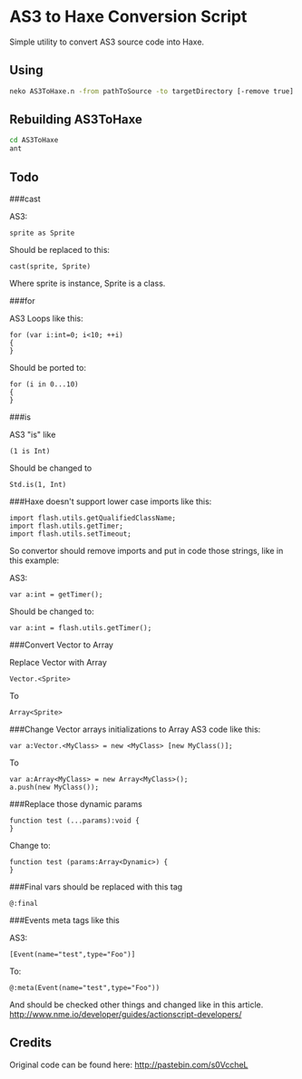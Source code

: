 ﻿AS3 to Haxe Conversion Script
======================================

Simple utility to convert AS3 source code into Haxe.

Using
------

```bash
neko AS3ToHaxe.n -from pathToSource -to targetDirectory [-remove true]
```

Rebuilding AS3ToHaxe
--------------------

```bash
cd AS3ToHaxe
ant
```

Todo
----

###cast

AS3:
```as3
sprite as Sprite
```  
Should be replaced to this:
```
cast(sprite, Sprite)
```
Where sprite is instance, Sprite is a class.

###for

AS3 Loops like this:
```as3
for (var i:int=0; i<10; ++i)
{
}
```  
Should be ported to:
```
for (i in 0...10)
{
}
```

###is

AS3 "is" like 
```as3
(1 is Int)
``` 
Should be changed to 
```
Std.is(1, Int)
```

###Haxe doesn't support lower case imports like this:
```as3
import flash.utils.getQualifiedClassName;
import flash.utils.getTimer;
import flash.utils.setTimeout;
```  
So convertor should remove imports and put in code those strings, like in this example:

AS3:
```as3
var a:int = getTimer();
``` 
Should be changed to:
```
var a:int = flash.utils.getTimer();
```

###Convert Vector to Array

Replace Vector with Array
```as3
Vector.<Sprite>
```   
To
```
Array<Sprite>
```

###Change Vector arrays initializations to Array
AS3 code like this:
```as3
var a:Vector.<MyClass> = new <MyClass> [new MyClass()];
```	
To
```
var a:Array<MyClass> = new Array<MyClass>();
a.push(new MyClass());
```

###Replace those dynamic params
```as3
function test (...params):void {
}
```
Change to:
```
function test (params:Array<Dynamic>) {
}
```   
 
###Final vars should be replaced with this tag 
```
@:final
```  
   
###Events meta tags like this
 
AS3:
```as3
[Event(name="test",type="Foo")]
```
To:
```
@:meta(Event(name="test",type="Foo"))
```
And should be checked other things and changed like in this article.
http://www.nme.io/developer/guides/actionscript-developers/

Credits
-------
Original code can be found here: 
http://pastebin.com/s0VccheL